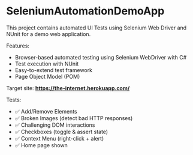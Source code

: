 # SeleniumAutomationDemoApp
This project  contains automated UI Tests using Selenium Web Driver and NUnit for a demo web application. 

Features:
- Browser-based automated testing using Selenium WebDriver with C#
- Test execution with NUnit
- Easy-to-extend test framework
- Page Object Model (POM)

Target site: **https://the-internet.herokuapp.com/**

Tests:
- ✅ Add/Remove Elements  
- ✅ Broken Images (detect bad HTTP responses)  
- ✅ Challenging DOM interactions  
- ✅ Checkboxes (toggle & assert state)  
- ✅ Context Menu (right-click + alert)  
- ✅ Home page shown  
